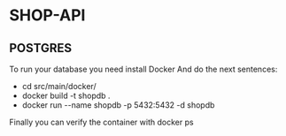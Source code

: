 # SHOP-API

## POSTGRES

To run your database you need install Docker 
And do the next sentences:

- cd src/main/docker/
- docker build -t shopdb .
- docker run --name shopdb -p 5432:5432 -d shopdb

Finally you can verify the container with
docker ps